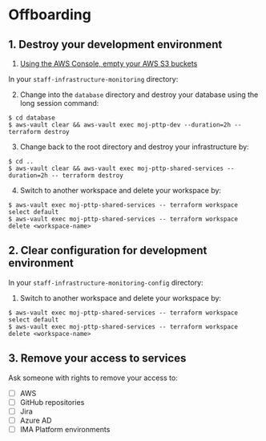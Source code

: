 # Offboarding

## 1. Destroy your development environment

1. [Using the AWS Console, empty your AWS S3 buckets](https://docs.aws.amazon.com/AmazonS3/latest/user-guide/empty-bucket.html)

In your `staff-infrastructure-monitoring` directory:

2. Change into the `database` directory and destroy your database using the long session command:

```
$ cd database
$ aws-vault clear && aws-vault exec moj-pttp-dev --duration=2h -- terraform destroy
```

3. Change back to the root directory and destroy your infrastructure by:

```
$ cd ..
$ aws-vault clear && aws-vault exec moj-pttp-shared-services --duration=2h -- terraform destroy
```

4. Switch to another workspace and delete your workspace by:

```
$ aws-vault exec moj-pttp-shared-services -- terraform workspace select default
$ aws-vault exec moj-pttp-shared-services -- terraform workspace delete <workspace-name>
```

## 2. Clear configuration for development environment

In your `staff-infrastructure-monitoring-config` directory:

1. Switch to another workspace and delete your workspace by:

```
$ aws-vault exec moj-pttp-shared-services -- terraform workspace select default
$ aws-vault exec moj-pttp-shared-services -- terraform workspace delete <workspace-name>
```

## 3. Remove your access to services

Ask someone with rights to remove your access to:

- [ ] AWS
- [ ] GitHub repositories
- [ ] Jira
- [ ] Azure AD
- [ ] IMA Platform environments
